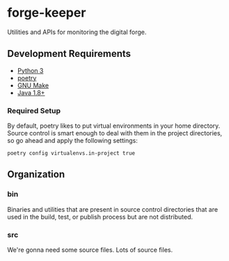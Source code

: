# forge-keeper
Utilities and APIs for monitoring the digital forge.

## Development Requirements

* [Python 3](https://www.python.org/downloads/)
* [poetry](https://python-poetry.org/)
* [GNU Make](https://www.gnu.org/software/make/)
* [Java 1.8+](https://www.oracle.com/sa/java/technologies/javase-downloads.html)

### Required Setup

By default, poetry likes to put virtual environments in your home directory.
Source control is smart enough to deal with them in the project directories, so
go ahead and apply the following settings:

```
poetry config virtualenvs.in-project true
```

## Organization

### bin
Binaries and utilities that are present in source control directories that are
used in the build, test, or publish process but are not distributed.

### src
We're gonna need some source files. Lots of source files.
